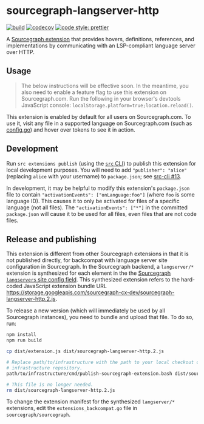 # sourcegraph-langserver-http

[![build](https://travis-ci.org/sourcegraph/sourcegraph-langserver-http.svg?branch=master)](https://travis-ci.org/sourcegraph/sourcegraph-langserver-http)
[![codecov](https://codecov.io/gh/sourcegraph/sourcegraph-langserver-http/branch/master/graph/badge.svg?token=c3KpMf1MaY)](https://codecov.io/gh/sourcegraph/sourcegraph-langserver-http)
[![code style: prettier](https://img.shields.io/badge/code_style-prettier-ff69b4.svg)](https://github.com/prettier/prettier)

A [Sourcegraph extension](https://github.com/sourcegraph/sourcegraph-extension-api) that provides hovers, definitions, references, and implementations by communicating with an LSP-compliant language server over HTTP.

## Usage

> The below instructions will be effective soon. In the meantime, you also need to enable a feature flag to use this extension on Sourcegraph.com. Run the following in your browser's devtools JavaScript console: `localStorage.platform=true;location.reload()`.

This extension is enabled by default for all users on Sourcegraph.com. To use it, visit any file in a supported language on Sourcegraph.com (such as [config.go](https://sourcegraph.com/github.com/theupdateframework/notary@master/-/blob/cmd/notary-server/config.go)) and hover over tokens to see it in action.

## Development

Run `src extensions publish` (using the [`src` CLI](https://github.com/sourcegraph/src-cli)) to publish this extension for local development purposes. You will need to add `"publisher": "alice"` (replacing `alice` with your username) to `package.json`; see [src-cli #13](https://github.com/sourcegraph/src-cli/issues/13).

In development, it may be helpful to modify this extension's `package.json` file to contain `"activationEvents": ["onLanguage:foo"]` (where `foo` is some language ID). This causes it to only be activated for files of a specific language (not all files). The `"activationEvents": ["*"]` in the committed `package.json` will cause it to be used for all files, even files that are not code files.

## Release and publishing

This extension is different from other Sourcegraph extensions in that it is not published directly, for backcompat with language server site configuration in Sourcegraph. In the Sourcegraph backend, a `langserver/*` extension is synthesized for each element in the the [Sourcegraph `langservers` site config field](https://about.sourcegraph.com/docs/config/site/#langservers-array). This synthesized extension refers to the hard-coded JavaScript extension bundle URL https://storage.googleapis.com/sourcegraph-cx-dev/sourcegraph-langserver-http.2.js.

To release a new version (which will immediately be used by all Sourcegraph instances), you need to bundle and upload that file. To do so, run:

```bash
npm install
npm run build

cp dist/extension.js dist/sourcegraph-langserver-http.2.js

# Replace path/to/infrastructure with the path to your local checkout of the Sourcegraph internal
# infrastructure repository.
path/to/infrastructure/cmd/publish-sourcegraph-extension.bash dist/sourcegraph-langserver-http.2.js

# This file is no longer needed.
rm dist/sourcegraph-langserver-http.2.js
```

To change the extension manifest for the synthesized `langserver/*` extensions, edit the `extensions_backcompat.go` file in `sourcegraph/sourcegraph`.
